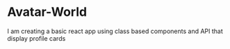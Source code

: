 # Avatar-World
 I  am creating a basic react app using class based components and API that display profile cards
